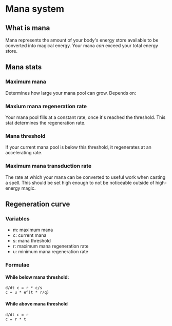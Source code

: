 # Mana system

## What is mana

Mana represents the amount of your body's energy store available to be converted into magical energy. Your mana *can* exceed your total energy store.

## Mana stats

### Maximum mana

Determines how large your mana pool can grow. Depends on:

### Maxium mana regeneration rate

Your mana pool fills at a constant rate, once it's reached the threshold. This stat determines the regeneration rate.

### Mana threshold

If your current mana pool is below this threshold, it regenerates at an accelerating rate.

### Maximum mana transduction rate

The rate at which your mana can be converted to useful work when casting a spell. This should be set high enough to not be
noticeable outside of high-energy magic.

## Regeneration curve

### Variables
 
 - m: maximum mana
 - c: current mana
 - s: mana threshold
 - r: maximum mana regeneration rate
 - u: minimum mana regeneration rate 

 ### Formulae

#### While below mana threshold:
    
    d/dt c = r * c/s
    c = u * e^(t * r/q)

#### While above mana threshold

    d/dt c = r
    c = r * t